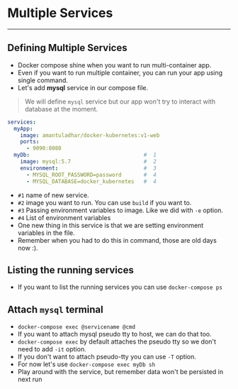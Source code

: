 # Multiple Services

---

## Defining Multiple Services

- Docker compose shine when you want to run multi-container app.
- Even if you want to run multiple container, you can run your app using single command.
- Let's add **mysql** service in our compose file.

> We will define `mysql` service but our app won't try to interact with database at the moment.

```yaml
services:
  myApp:
    image: amantuladhar/docker-kubernetes:v1-web
    ports:
      - 9090:8080
  myDb:                                    #  1
    image: mysql:5.7                       #  2
    environment:                           #  3
      - MYSQL_ROOT_PASSWORD=password       #  4
      - MYSQL_DATABASE=docker_kubernetes   #  4
```
- `#1` name of new service.
- `#2` image you want to run. You can use `build` if you want to.
- `#3` Passing environment variables to image. Like we did with `-e` option.
- `#4` List of environment variables
- One new thing in this service is that we are setting environment variables in the file.
- Remember when you had to do this in command, those are old days now :).

## Listing the running services

- If you want to list the running services you can use `docker-compose ps`

## Attach `mysql` terminal

- `docker-compose exec @servicename @cmd`
- If you want to attach mysql pseudo tty to host, we can do that too.
- `docker-compose exec` by default attaches the pseudo tty so we don't need to add `-it` option.
- If you don't want to attach pseudo-tty you can use `-T` option.
- For now let's use `docker-compose exec myDb sh`
- Play around with the service, but remember data won't be persisted in next run